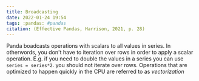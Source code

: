 ```yaml
---
title: Broadcasting
date: 2022-01-24 19:54
tags: :pandas: #pandas
citation: (Effective Pandas, Harrison, 2021, p. 28)
---
```


Panda boadcasts operations with scalars to all values in series. In otherwords, you don't have to iteration over rows in order to apply a scalar operation. E.g. if you need to double the values in a series you can use `series = series*2`. you should not iterate over rows. Operations that are optimized to happen quickly in the CPU are referred to as _vectorization_
